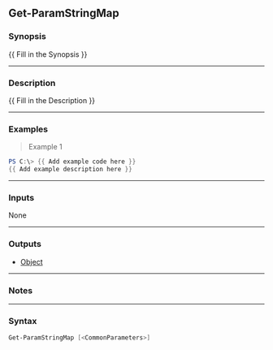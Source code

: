 Get-ParamStringMap
------------------

### Synopsis
{{ Fill in the Synopsis }}

---

### Description

{{ Fill in the Description }}

---

### Examples
> Example 1

```PowerShell
PS C:\> {{ Add example code here }}
{{ Add example description here }}
```

---

### Inputs
None

---

### Outputs
* [Object](https://learn.microsoft.com/en-us/dotnet/api/System.Object)

---

### Notes

---

### Syntax
```PowerShell
Get-ParamStringMap [<CommonParameters>]
```
